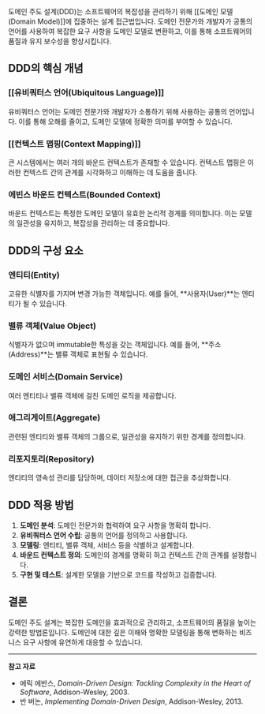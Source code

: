 도메인 주도 설계(DDD)는 소프트웨어의 복잡성을 관리하기 위해 [[도메인 모델(Domain Model)]]에 집중하는 설계 접근법입니다. 도메인 전문가와 개발자가 공통의 언어를 사용하여 복잡한 요구 사항을 도메인 모델로 변환하고, 이를 통해 소프트웨어의 품질과 유지 보수성을 향상시킵니다.

## DDD의 핵심 개념

### [[유비쿼터스 언어(Ubiquitous Language)]]

유비쿼터스 언어는 도메인 전문가와 개발자가 소통하기 위해 사용하는 공통의 언어입니다. 이를 통해 오해를 줄이고, 도메인 모델에 정확한 의미를 부여할 수 있습니다.

### [[컨텍스트 맵핑(Context Mapping)]]

큰 시스템에서는 여러 개의 바운드 컨텍스트가 존재할 수 있습니다. 컨텍스트 맵핑은 이러한 컨텍스트 간의 관계를 시각화하고 이해하는 데 도움을 줍니다.

### 에빈스 바운드 컨텍스트(Bounded Context)

바운드 컨텍스트는 특정한 도메인 모델이 유효한 논리적 경계를 의미합니다. 이는 모델의 일관성을 유지하고, 복잡성을 관리하는 데 중요합니다.

## DDD의 구성 요소

### 엔티티(Entity)

고유한 식별자를 가지며 변경 가능한 객체입니다. 예를 들어, **사용자(User)**는 엔티티가 될 수 있습니다.

### 밸류 객체(Value Object)

식별자가 없으며 immutable한 특성을 갖는 객체입니다. 예를 들어, **주소(Address)**는 밸류 객체로 표현될 수 있습니다.

### 도메인 서비스(Domain Service)

여러 엔티티나 밸류 객체에 걸친 도메인 로직을 제공합니다.

### 애그리게이트(Aggregate)

관련된 엔티티와 밸류 객체의 그룹으로, 일관성을 유지하기 위한 경계를 정의합니다.

### 리포지토리(Repository)

엔티티의 영속성 관리를 담당하며, 데이터 저장소에 대한 접근을 추상화합니다.

## DDD 적용 방법

1. **도메인 분석**: 도메인 전문가와 협력하여 요구 사항을 명확히 합니다.
2. **유비쿼터스 언어 수립**: 공통의 언어를 정의하고 사용합니다.
3. **모델링**: 엔티티, 밸류 객체, 서비스 등을 식별하고 설계합니다.
4. **바운드 컨텍스트 정의**: 도메인의 경계를 명확히 하고 컨텍스트 간의 관계를 설정합니다.
5. **구현 및 테스트**: 설계한 모델을 기반으로 코드를 작성하고 검증합니다.

## 결론

도메인 주도 설계는 복잡한 도메인을 효과적으로 관리하고, 소프트웨어의 품질을 높이는 강력한 방법론입니다. 도메인에 대한 깊은 이해와 명확한 모델링을 통해 변화하는 비즈니스 요구 사항에 유연하게 대응할 수 있습니다.

---

**참고 자료**

- 에릭 에반스, *Domain-Driven Design: Tackling Complexity in the Heart of Software*, Addison-Wesley, 2003.
- 반 버논, *Implementing Domain-Driven Design*, Addison-Wesley, 2013.